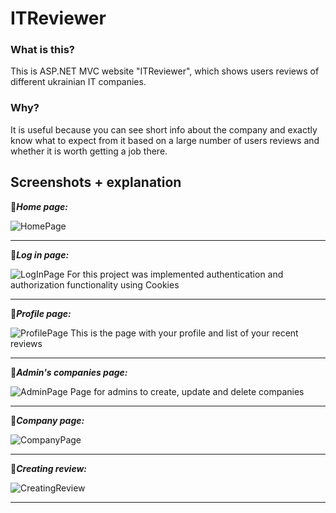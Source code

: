 # ITReviewer
### What is this?
This is ASP.NET MVC website "ITReviewer", which shows users reviews of different ukrainian IT companies.
### Why? 
It is useful because you can see short info about the company and exactly know what to expect from it based on a large number of users reviews and whether it is worth getting a job there.
## Screenshots + explanation
📌***Home page:***

![HomePage](https://github.com/vladfull/ITReviewer/assets/123212215/b34b10da-171d-493b-93d8-7927d55dbda1)
___
📌***Log in page:***

![LogInPage](https://github.com/vladfull/ITReviewer/assets/123212215/d3615b25-2813-4c00-8ce6-4f8131298e40)
For this project was implemented authentication and authorization functionality using Cookies
___
📌***Profile page:***

![ProfilePage](https://github.com/vladfull/ITReviewer/assets/123212215/0c0fdbdf-3fcb-4065-8bf4-7eb84dc536c3)
This is the page with your profile and list of your recent reviews
___
📌***Admin's companies page:***

![AdminPage](https://github.com/vladfull/ITReviewer/assets/123212215/c5b413bb-8116-49f6-8f2f-69dcd1bdae8b)
Page for admins to create, update and delete companies
___
📌***Company page:***

![CompanyPage](https://github.com/vladfull/ITReviewer/assets/123212215/16e852ac-5f5d-4529-98bc-147062b21322)
___
📌***Creating review:***

![CreatingReview](https://github.com/vladfull/ITReviewer/assets/123212215/009f6558-bb43-42bb-a60e-d549fe968b28)
___


